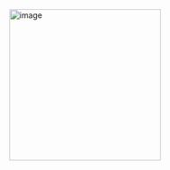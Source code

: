 <img width="269" alt="image" src="https://github.com/user-attachments/assets/eebbf539-8230-46ba-853a-2564ce31c451" />
